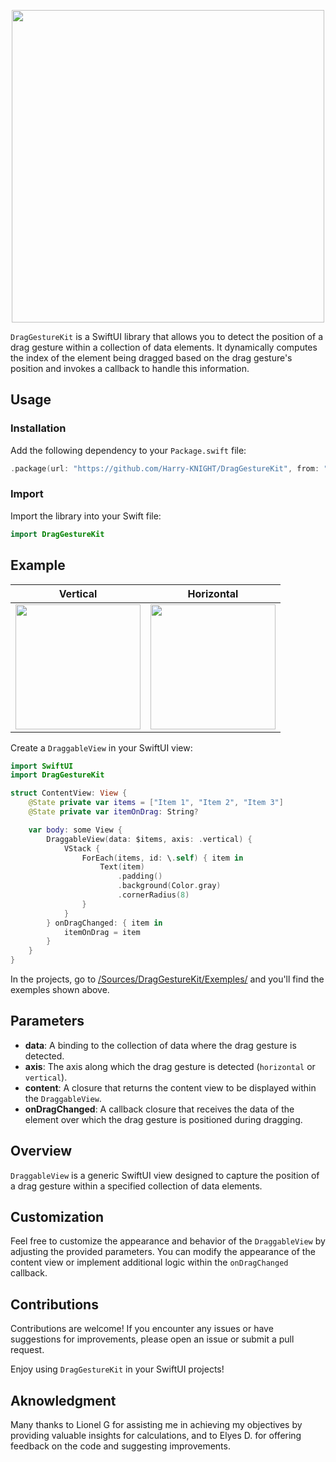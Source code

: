 <p align="center">
    <img src="https://github.com/Harry-KNIGHT/DragGestureKit/assets/63256761/83305589-66f2-478f-856d-b205a0177a66" width="500"/>
</p>

`DragGestureKit` is a SwiftUI library that allows you to detect the position of a drag gesture within a collection of data elements. It dynamically computes the index of the element being dragged based on the drag gesture's position and invokes a callback to handle this information.

## Usage

### Installation

Add the following dependency to your `Package.swift` file:

```swift
.package(url: "https://github.com/Harry-KNIGHT/DragGestureKit", from: "1.0.0")
```

### Import

Import the library into your Swift file:

```swift
import DragGestureKit
```

## Example

| Vertical | Horizontal |
| --------| -----------|
|<img src="https://github.com/Harry-KNIGHT/DragGestureKit/assets/63256761/51488675-ff27-4bb7-9f27-25bd246737ca" width="200"> | <img src="https://github.com/Harry-KNIGHT/DragGestureKit/assets/63256761/c1ba005d-3d89-4ead-9e80-b8595fec638a" width="200"> |


Create a `DraggableView` in your SwiftUI view:

```swift
import SwiftUI
import DragGestureKit

struct ContentView: View {
    @State private var items = ["Item 1", "Item 2", "Item 3"]
    @State private var itemOnDrag: String?

    var body: some View {
        DraggableView(data: $items, axis: .vertical) {
            VStack {
                ForEach(items, id: \.self) { item in
                    Text(item)
                        .padding()
                        .background(Color.gray)
                        .cornerRadius(8)
                }
            }
        } onDragChanged: { item in
            itemOnDrag = item
        }
    }
}
```

In the projects, go to [/Sources/DragGestureKit/Exemples/](https://github.com/Harry-KNIGHT/DragGestureKit/tree/develop/Sources/DragGestureKit/Exemples) and you'll find the exemples shown above.

## Parameters

- **data**: A binding to the collection of data where the drag gesture is detected.
- **axis**: The axis along which the drag gesture is detected (`horizontal` or `vertical`).
- **content**: A closure that returns the content view to be displayed within the `DraggableView`.
- **onDragChanged**: A callback closure that receives the data of the element over which the drag gesture is positioned during dragging.

## Overview

`DraggableView` is a generic SwiftUI view designed to capture the position of a drag gesture within a specified collection of data elements.

## Customization

Feel free to customize the appearance and behavior of the `DraggableView` by adjusting the provided parameters. You can modify the appearance of the content view or implement additional logic within the `onDragChanged` callback.

## Contributions

Contributions are welcome! If you encounter any issues or have suggestions for improvements, please open an issue or submit a pull request.

Enjoy using `DragGestureKit` in your SwiftUI projects!

## Aknowledgment

Many thanks to Lionel G for assisting me in achieving my objectives by providing valuable insights for calculations, and to Elyes D. for offering feedback on the code and suggesting improvements.
